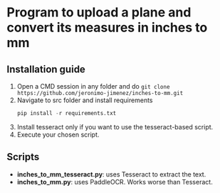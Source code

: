 # Program to upload a plane and convert its measures in inches to mm

## Installation guide

1. Open a CMD session in any folder and do ```git clone https://github.com/jeronimo-jimenez/inches-to-mm.git```
2. Navigate to src folder and install requirements
      ```python
      pip install -r requirements.txt
      ```
3. Install tesseract only if you want to use the tesseract-based script.
4. Execute your chosen script.

## Scripts

- **inches_to_mm_tesseract.py**: uses Tesseract to extract the text.
- **inches_to_mm.py**: uses PaddleOCR. Works worse than Tesseract.

